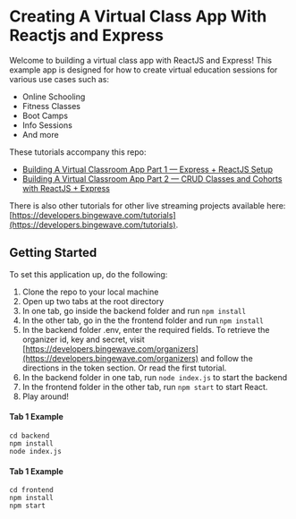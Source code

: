 # Creating A Virtual Class App With Reactjs and Express


Welcome to building a virtual class app with ReactJS and Express! This example app is designed for how to create virtual education sessions for various use cases such as:
- Online Schooling
- Fitness Classes
- Boot Camps
- Info Sessions
- And more

 These tutorials accompany this repo:
 
- [Building A Virtual Classroom App Part 1 — Express + ReactJS Setup](https://medium.com/bingewave/building-a-virtual-classroom-app-part-1-express-reactjs-setup-6190a2084e6f)
- [Building A Virtual Classroom App Part 2 — CRUD Classes and Cohorts with ReactJS + Express](https://medium.com/bingewave/building-a-virtual-classroom-app-part-2-crud-classes-cohorts-with-reactjs-express-31cf132b6994)

There is also other tutorials for other live streaming projects available here: [https://developers.bingewave.com/tutorials](https://developers.bingewave.com/tutorials).

## Getting Started

To set this application up, do the following:
1. Clone the repo to your local machine
2. Open up two tabs at the root directory
3. In one tab, go inside the backend folder and run `npm install`
4. In the other tab, go in the the frontend folder and run `npm install`
5. In the backend folder .env, enter the required fields. To retrieve the organizer id, key and secret, visit [https://developers.bingewave.com/organizers](https://developers.bingewave.com/organizers) and follow the directions in the token section. Or read the first tutorial.
6. In the backend folder in one tab, run `node index.js` to start the backend
7. In the frontend folder in the other tab, run `npm start` to start React.
8. Play around!

#### Tab 1 Example

    cd backend
    npm install
    node index.js
#### Tab 1 Example

    cd frontend
    npm install
    npm start




